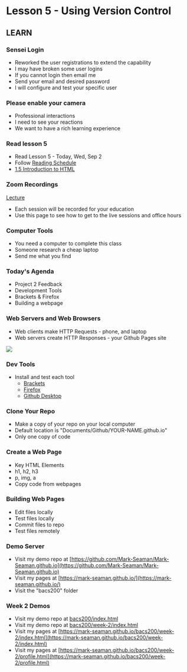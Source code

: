 # Lesson 5 - Using Version Control

## LEARN

### Sensei Login
* Reworked the user registrations to extend the capability
* I may have broken some user logins
* If you cannot login then email me
* Send your email and desired password
* I will configure and test your specific user


### Please enable your camera
* Professional interactions
* I need to see your reactions
* We want to have a rich learning experience


### Read lesson 5

* Read Lesson 5 - Today, Wed, Sep 2
* Follow [Reading Schedule](/course/bacs200/docs/ZybooksReading)
* [1.5 Introduction to HTML](https://learn.zybooks.com/zybook/UNCOBACS200SeamanFall2020/chapter/1/section/5)


### Zoom Recordings

<a href="/course/bacs200/docs/ZoomLectures" class="unc-button">Lecture</a>

* Each session will be recorded for your education
* Use this page to see how to get to the live sessions and office hours


### Computer Tools
* You need a computer to complete this class
* Someone research a cheap laptop
* Send me what you find


### Today's Agenda
* Project 2 Feedback
* Development Tools
* Brackets & Firefox
* Building a webpage


### Web Servers and Web Browsers
* Web clients make HTTP Requests  - phone, and laptop
* Web servers create HTTP Responses - your Github Pages site

![](img/WebServer.png)


### Dev Tools
* Install and test each tool
    * [Brackets](https://brackets.io) 
    * [Firefox](https://www.mozilla.org/en-US/firefox/new/)
    * [Github Desktop](https://docs.github.com/en/desktop/installing-and-configuring-github-desktop/installing-github-desktop)


### Clone Your Repo
* Make a copy of your repo on your local computer
* Default location is "Documents/Github/YOUR-NAME.github.io"
* Only one copy of code


### Create a Web Page
* Key HTML Elements
* h1, h2, h3
* p, img, a
* Copy code from webpages


### Building Web Pages
* Edit files locally
* Test files locally
* Commit files to repo
* Test files remotely


### Demo Server
* Visit my demo repo at [https://github.com/Mark-Seaman/Mark-Seaman.github.io](https://github.com/Mark-Seaman/Mark-Seaman.github.io)
* Visit my pages at [https://mark-seaman.github.io/](https://mark-seaman.github.io/)
* Visit the "bacs200" folder


### Week 2 Demos
* Visit my demo repo at [bacs200/index.html](https://github.com/Mark-Seaman/Mark-Seaman.github.io/blob/master/bacs200/index.html)
* Visit my demo repo at [bacs200/week-2/index.html](https://github.com/Mark-Seaman/Mark-Seaman.github.io/blob/master/bacs200/week-2/index.html)
* Visit my pages at [https://mark-seaman.github.io/bacs200/week-2/index.html](https://mark-seaman.github.io/bacs200/week-2/index.html)
* Visit my pages at [https://mark-seaman.github.io/bacs200/week-2/profile.html](https://mark-seaman.github.io/bacs200/week-2/profile.html)

